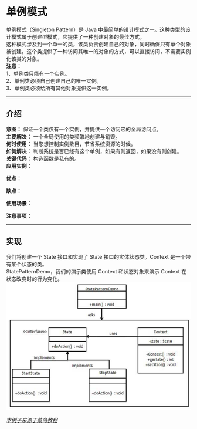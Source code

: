 # 单例模式
单例模式（Singleton Pattern）是 Java 中最简单的设计模式之一。这种类型的设计模式属于创建型模式，它提供了一种创建对象的最佳方式。  
这种模式涉及到一个单一的类，该类负责创建自己的对象，同时确保只有单个对象被创建。这个类提供了一种访问其唯一的对象的方式，可以直接访问，不需要实例化该类的对象。  
**注意：**  
1、单例类只能有一个实例。  
2、单例类必须自己创建自己的唯一实例。  
3、单例类必须给所有其他对象提供这一实例。  
***
## 介绍
**意图：** 保证一个类仅有一个实例，并提供一个访问它的全局访问点。     
**主要解决：** 一个全局使用的类频繁地创建与销毁。  
**何时使用：** 当您想控制实例数目，节省系统资源的时候。   
**如何解决：** 判断系统是否已经有这个单例，如果有则返回，如果没有则创建。   
**关键代码：** 构造函数是私有的。  
**应用实例：**    
        
        
**优点：**    
   
**缺点：**  
   
**使用场景：**    
    
**注意事项：**  
***
## 实现
我们将创建一个 State 接口和实现了 State 接口的实体状态类。Context 是一个带有某个状态的类。    
StatePatternDemo，我们的演示类使用 Context 和状态对象来演示 Context 在状态改变时的行为变化。  
![状态模式的 UML 图](https://github.com/d470969047h/learn/blob/master/learn-designPattern/src/main/java/com/daihui/state/resources/state_pattern_uml_diagram.jpg)

_[本例子来源于菜鸟教程](http://www.runoob.com/design-pattern/state-pattern.html "本例子来源于菜鸟教程")_


